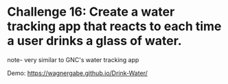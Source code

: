 <h1> Challenge 16: Create a water tracking app that reacts to each time a user drinks a glass of water. </h1>

note- very similar to GNC's water tracking app

Demo: https://wagnergabe.github.io/Drink-Water/
